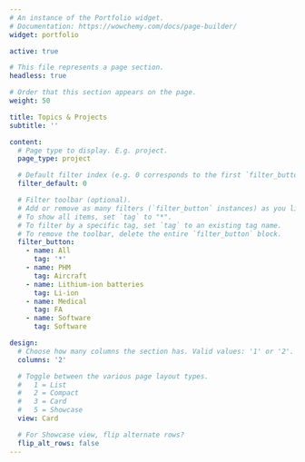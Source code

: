 ```yaml
---
# An instance of the Portfolio widget.
# Documentation: https://wowchemy.com/docs/page-builder/
widget: portfolio

active: true

# This file represents a page section.
headless: true

# Order that this section appears on the page.
weight: 50

title: Topics & Projects
subtitle: ''

content:
  # Page type to display. E.g. project.
  page_type: project

  # Default filter index (e.g. 0 corresponds to the first `filter_button` instance below).
  filter_default: 0

  # Filter toolbar (optional).
  # Add or remove as many filters (`filter_button` instances) as you like.
  # To show all items, set `tag` to "*".
  # To filter by a specific tag, set `tag` to an existing tag name.
  # To remove the toolbar, delete the entire `filter_button` block.
  filter_button:
    - name: All
      tag: '*'
    - name: PHM
      tag: Aircraft
    - name: Lithium-ion batteries
      tag: Li-ion
    - name: Medical
      tag: FA
    - name: Software
      tag: Software

design:
  # Choose how many columns the section has. Valid values: '1' or '2'.
  columns: '2'

  # Toggle between the various page layout types.
  #   1 = List
  #   2 = Compact
  #   3 = Card
  #   5 = Showcase
  view: Card

  # For Showcase view, flip alternate rows?
  flip_alt_rows: false
---
```

